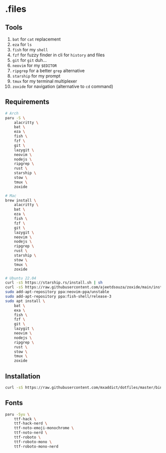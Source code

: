 # .files

## Tools
1. `bat` for `cat` replacement
1. `eza` for `ls`
1. `fish` for my `shell`
1. `fzf` for fuzzy finder in cli for `history` and files
1. `git` for `git` duh...
1. `neovim` for my `$EDITOR`
1. `ripgrep` for a better `grep` alternative
1. `starship` for my prompt
1. `tmux` for my terminal multiplexer
1. `zoxide` for navigation (alternative to `cd` command)

## Requirements
```sh
# Arch
paru -S \
    alacritty \
    bat \
    eza \
    fish \
    fzf \
    git \
    lazygit \
    neovim \
    nodejs \
    ripgrep \
    rust \
    starship \
    stow \
    tmux \
    zoxide

# Mac
brew install \
    alacritty \
    bat \
    eza \
    fish \
    fzf \
    git \
    lazygit \
    neovim \
    nodejs \
    ripgrep \
    rust \
    starship \
    stow \
    tmux \
    zoxide

# Ubuntu 22.04
curl -sS https://starship.rs/install.sh | sh
curl -sS https://raw.githubusercontent.com/ajeetdsouza/zoxide/main/install.sh | bash
sudo add-apt-repository ppa:neovim-ppa/unstable
sudo add-apt-repository ppa:fish-shell/release-3
sudo apt install \
    bat \
    exa \
    fish \
    fzf \
    git \
    lazygit \
    neovim \
    nodejs \
    ripgrep \
    rust \
    stow \
    tmux \
    zoxide
```

## Installation
```sh
curl -sS https://raw.githubusercontent.com/mxaddict/dotfiles/master/bin/.install | bash
```

## Fonts
```sh
paru -Syu \
    ttf-hack \
    ttf-hack-nerd \
    ttf-noto-emoji-monochrome \
    ttf-noto-nerd \
    ttf-roboto \
    ttf-roboto-mono \
    ttf-roboto-mono-nerd
```
